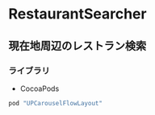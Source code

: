 # RestaurantSearcher

## 現在地周辺のレストラン検索


### ライブラリ

- CocoaPods

```zsh
pod "UPCarouselFlowLayout"
```